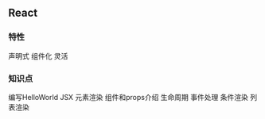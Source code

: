 ## React
### 特性
  声明式
  组件化
  灵活

### 知识点
  编写HelloWorld
  JSX
  元素渲染
  组件和props介绍
  生命周期
  事件处理
  条件渲染
  列表渲染
